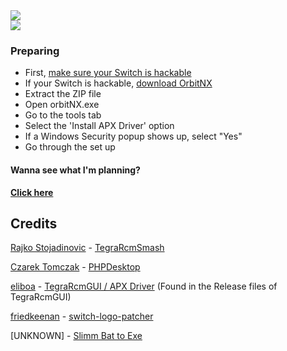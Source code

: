 <a href="https://github.com/kckarnige/orbitNX/releases">
<img style="display: block; margin-left: auto; margin-right: auto; text-align: center; margin: 0 auto;" src="https://kckarnige.github.io/orbitNX/orbitNX.png">
</a>

<img style="display: block; margin-left: auto; margin-right: auto; text-align: center; margin: 0 auto;" src="https://kckarnige.github.io/orbitNX/preview.png">

### Preparing
- First, [make sure your Switch is hackable](https://ismyswitchpatched.com/)
- If your Switch is hackable, [download OrbitNX](https://github.com/kckarnige/orbitNX/releases)
- Extract the ZIP file
- Open orbitNX.exe
- Go to the tools tab
- Select the 'Install APX Driver' option
- If a Windows Security popup shows up, select "Yes"
- Go through the set up

#### Wanna see what I'm planning?
[**Click here**](https://github.com/kckarnige/orbitNX/blob/master/plans.md)


## Credits
[Rajko Stojadinovic](https://github.com/rajkosto) - [TegraRcmSmash](https://github.com/rajkosto/TegraRcmSmash)

[Czarek Tomczak](https://github.com/cztomczak) - [PHPDesktop](https://github.com/cztomczak/phpdesktop)

[eliboa](https://github.com/eliboa) - [TegraRcmGUI / APX Driver](https://github.com/eliboa/TegraRcmGUI) (Found in the Release files of TegraRcmGUI)

[friedkeenan](https://github.com/friedkeenan) - [switch-logo-patcher](https://github.com/friedkeenan/switch-logo-patcher)

[UNKNOWN] - [Slimm Bat to Exe](https://www.softpedia.com/get/Programming/Other-Programming-Files/Slimm-Bat-to-Exe.shtml)
